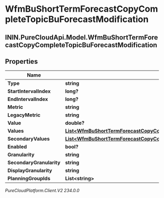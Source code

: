 # WfmBuShortTermForecastCopyCompleteTopicBuForecastModification

## ININ.PureCloudApi.Model.WfmBuShortTermForecastCopyCompleteTopicBuForecastModification

## Properties

|Name | Type | Description | Notes|
|------------ | ------------- | ------------- | -------------|
| **Type** | **string** |  | [optional] |
| **StartIntervalIndex** | **long?** |  | [optional] |
| **EndIntervalIndex** | **long?** |  | [optional] |
| **Metric** | **string** |  | [optional] |
| **LegacyMetric** | **string** |  | [optional] |
| **Value** | **double?** |  | [optional] |
| **Values** | [**List&lt;WfmBuShortTermForecastCopyCompleteTopicModificationIntervalOffsetValue&gt;**](WfmBuShortTermForecastCopyCompleteTopicModificationIntervalOffsetValue) |  | [optional] |
| **SecondaryValues** | [**List&lt;WfmBuShortTermForecastCopyCompleteTopicModificationIntervalOffsetValue&gt;**](WfmBuShortTermForecastCopyCompleteTopicModificationIntervalOffsetValue) |  | [optional] |
| **Enabled** | **bool?** |  | [optional] |
| **Granularity** | **string** |  | [optional] |
| **SecondaryGranularity** | **string** |  | [optional] |
| **DisplayGranularity** | **string** |  | [optional] |
| **PlanningGroupIds** | **List&lt;string&gt;** |  | [optional] |



_PureCloudPlatform.Client.V2 234.0.0_
